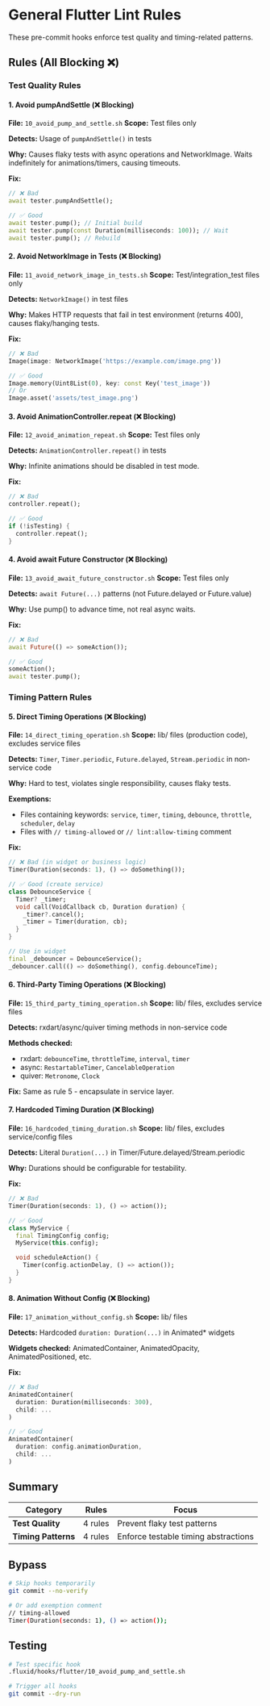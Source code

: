 # General Flutter Lint Rules

These pre-commit hooks enforce test quality and timing-related patterns.

## Rules (All Blocking ❌)

### Test Quality Rules

#### 1. Avoid pumpAndSettle (❌ Blocking)
**File:** `10_avoid_pump_and_settle.sh`
**Scope:** Test files only

**Detects:** Usage of `pumpAndSettle()` in tests

**Why:** Causes flaky tests with async operations and NetworkImage. Waits indefinitely for animations/timers, causing timeouts.

**Fix:**
```dart
// ❌ Bad
await tester.pumpAndSettle();

// ✅ Good
await tester.pump(); // Initial build
await tester.pump(const Duration(milliseconds: 100)); // Wait
await tester.pump(); // Rebuild
```

#### 2. Avoid NetworkImage in Tests (❌ Blocking)
**File:** `11_avoid_network_image_in_tests.sh`
**Scope:** Test/integration_test files only

**Detects:** `NetworkImage()` in test files

**Why:** Makes HTTP requests that fail in test environment (returns 400), causes flaky/hanging tests.

**Fix:**
```dart
// ❌ Bad
Image(image: NetworkImage('https://example.com/image.png'))

// ✅ Good
Image.memory(Uint8List(0), key: const Key('test_image'))
// Or
Image.asset('assets/test_image.png')
```

#### 3. Avoid AnimationController.repeat (❌ Blocking)
**File:** `12_avoid_animation_repeat.sh`
**Scope:** Test files only

**Detects:** `AnimationController.repeat()` in tests

**Why:** Infinite animations should be disabled in test mode.

**Fix:**
```dart
// ❌ Bad
controller.repeat();

// ✅ Good
if (!isTesting) {
  controller.repeat();
}
```

#### 4. Avoid await Future Constructor (❌ Blocking)
**File:** `13_avoid_await_future_constructor.sh`
**Scope:** Test files only

**Detects:** `await Future(...)` patterns (not Future.delayed or Future.value)

**Why:** Use pump() to advance time, not real async waits.

**Fix:**
```dart
// ❌ Bad
await Future(() => someAction());

// ✅ Good
someAction();
await tester.pump();
```

### Timing Pattern Rules

#### 5. Direct Timing Operations (❌ Blocking)
**File:** `14_direct_timing_operation.sh`
**Scope:** lib/ files (production code), excludes service files

**Detects:** `Timer`, `Timer.periodic`, `Future.delayed`, `Stream.periodic` in non-service code

**Why:** Hard to test, violates single responsibility, causes flaky tests.

**Exemptions:**
- Files containing keywords: `service`, `timer`, `timing`, `debounce`, `throttle`, `scheduler`, `delay`
- Files with `// timing-allowed` or `// lint:allow-timing` comment

**Fix:**
```dart
// ❌ Bad (in widget or business logic)
Timer(Duration(seconds: 1), () => doSomething());

// ✅ Good (create service)
class DebounceService {
  Timer? _timer;
  void call(VoidCallback cb, Duration duration) {
    _timer?.cancel();
    _timer = Timer(duration, cb);
  }
}

// Use in widget
final _debouncer = DebounceService();
_debouncer.call(() => doSomething(), config.debounceTime);
```

#### 6. Third-Party Timing Operations (❌ Blocking)
**File:** `15_third_party_timing_operation.sh`
**Scope:** lib/ files, excludes service files

**Detects:** rxdart/async/quiver timing methods in non-service code

**Methods checked:**
- rxdart: `debounceTime`, `throttleTime`, `interval`, `timer`
- async: `RestartableTimer`, `CancelableOperation`
- quiver: `Metronome`, `Clock`

**Fix:** Same as rule 5 - encapsulate in service layer.

#### 7. Hardcoded Timing Duration (❌ Blocking)
**File:** `16_hardcoded_timing_duration.sh`
**Scope:** lib/ files, excludes service/config files

**Detects:** Literal `Duration(...)` in Timer/Future.delayed/Stream.periodic

**Why:** Durations should be configurable for testability.

**Fix:**
```dart
// ❌ Bad
Timer(Duration(seconds: 1), () => action());

// ✅ Good
class MyService {
  final TimingConfig config;
  MyService(this.config);

  void scheduleAction() {
    Timer(config.actionDelay, () => action());
  }
}
```

#### 8. Animation Without Config (❌ Blocking)
**File:** `17_animation_without_config.sh`
**Scope:** lib/ files

**Detects:** Hardcoded `duration: Duration(...)` in Animated* widgets

**Widgets checked:** AnimatedContainer, AnimatedOpacity, AnimatedPositioned, etc.

**Fix:**
```dart
// ❌ Bad
AnimatedContainer(
  duration: Duration(milliseconds: 300),
  child: ...
)

// ✅ Good
AnimatedContainer(
  duration: config.animationDuration,
  child: ...
)
```

## Summary

| Category | Rules | Focus |
|----------|-------|-------|
| **Test Quality** | 4 rules | Prevent flaky test patterns |
| **Timing Patterns** | 4 rules | Enforce testable timing abstractions |

## Bypass

```bash
# Skip hooks temporarily
git commit --no-verify

# Or add exemption comment
// timing-allowed
Timer(Duration(seconds: 1), () => action());
```

## Testing

```bash
# Test specific hook
.fluxid/hooks/flutter/10_avoid_pump_and_settle.sh

# Trigger all hooks
git commit --dry-run
```
